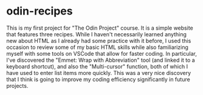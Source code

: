 # odin-recipes
This is my first project for "The Odin Project" course. 
It is a simple website that features three recipes. 
While I haven't necessarily learned anything new about HTML as I already had some practice with it before, I used this occasion to review some of my basic HTML skills while also familiarizing myself with some tools on VSCode that allow for faster coding.
In particular, I've discovered the "Emmet: Wrap with Abbreviation" tool (and linked it to a keyboard shortcut), and also the "Multi-cursor" function, both of which I have used to enter list items more quickly. This was a very nice discovery that I think is going to improve my coding efficiency significantly in future projects.
